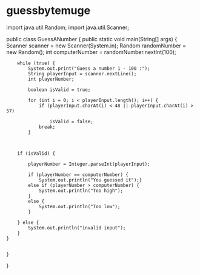 # guessbytemuge
import java.util.Random;
import java.util.Scanner;

public class GuessANumber {
    public static void main(String[] args) {
        Scanner scanner = new Scanner(System.in);
        Random randomNumber = new Random();
        int computerNumber = randomNumber.nextInt(100);

        while (true) {
            System.out.print("Guess a number 1 - 100 :");
            String playerInput = scanner.nextLine();
            int playerNumber;

            boolean isValid = true;

            for (int i = 0; i < playerInput.length(); i++) {
                if (playerInput.charAt(i) < 48 || playerInput.charAt(i) > 57)

                    isValid = false;
                break;
            }



        if (isValid) {

            playerNumber = Integer.parseInt(playerInput);

            if (playerNumber == computerNumber) {
                System.out.println("You guessed it");}
            else if (playerNumber > computerNumber) {
                System.out.println("Too high");
            }
            else {
                System.out.println("Too low");
            }

        } else {
            System.out.println("invalid input");
        }
    }


    }
}
